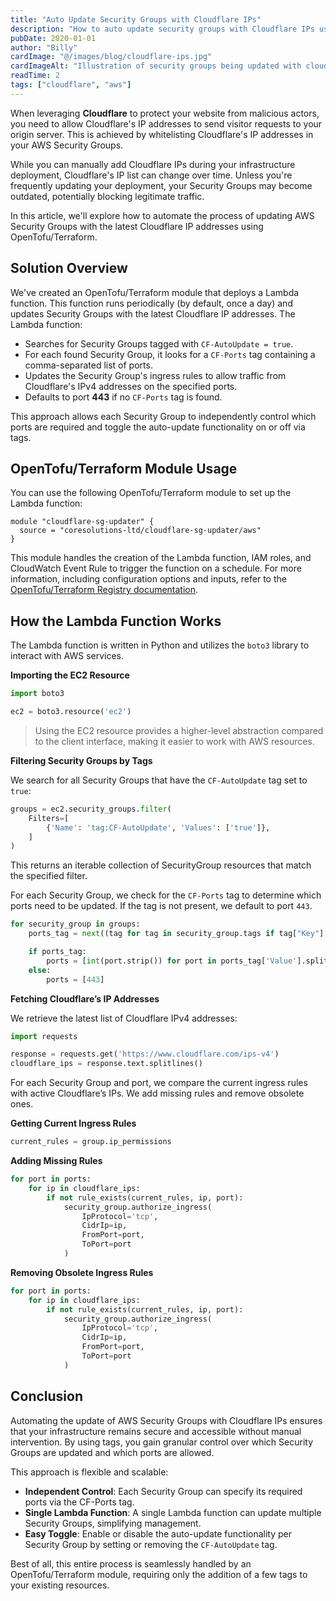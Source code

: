 ```yaml
---
title: "Auto Update Security Groups with Cloudflare IPs"
description: "How to auto update security groups with Cloudflare IPs using AWS Lambda"
pubDate: 2020-01-01
author: "Billy"
cardImage: "@/images/blog/cloudflare-ips.jpg"
cardImageAlt: "Illustration of security groups being updated with cloudflare ips"
readTime: 2
tags: ["cloudflare", "aws"]
---
```


When leveraging **Cloudflare** to protect your website from malicious actors, you need to allow Cloudflare's IP addresses to send visitor requests to your origin server. This is achieved by whitelisting Cloudflare's IP addresses in your AWS Security Groups.

While you can manually add Cloudflare IPs during your infrastructure deployment, Cloudflare's IP list can change over time. Unless you're frequently updating your deployment, your Security Groups may become outdated, potentially blocking legitimate traffic.

In this article, we'll explore how to automate the process of updating AWS Security Groups with the latest Cloudflare IP addresses using OpenTofu/Terraform.

## Solution Overview

We've created an OpenTofu/Terraform module that deploys a Lambda function. This function runs periodically (by default, once a day) and updates Security Groups with the latest Cloudflare IP addresses. The Lambda function:

- Searches for Security Groups tagged with `CF-AutoUpdate = true`.
- For each found Security Group, it looks for a `CF-Ports` tag containing a comma-separated list of ports.
- Updates the Security Group's ingress rules to allow traffic from Cloudflare's IPv4 addresses on the specified ports.
- Defaults to port **443** if no `CF-Ports` tag is found.

This approach allows each Security Group to independently control which ports are required and toggle the auto-update functionality on or off via tags.

## OpenTofu/Terraform Module Usage

You can use the following OpenTofu/Terraform module to set up the Lambda function:

```hcl
module "cloudflare-sg-updater" {
  source = "coresolutions-ltd/cloudflare-sg-updater/aws"
}
```

This module handles the creation of the Lambda function, IAM roles, and CloudWatch Event Rule to trigger the function on a schedule. For more information, including configuration options and inputs, refer to the [OpenTofu/Terraform Registry documentation](https://registry.terraform.io/modules/coresolutions-ltd/cloudflare-sg-updater/aws/latest).

## How the Lambda Function Works

The Lambda function is written in Python and utilizes the `boto3` library to interact with AWS services.

**Importing the EC2 Resource**

```python
import boto3

ec2 = boto3.resource('ec2')
```

> Using the EC2 resource provides a higher-level abstraction compared to the client interface, making it easier to work with AWS resources.

**Filtering Security Groups by Tags**

We search for all Security Groups that have the `CF-AutoUpdate` tag set to `true`:

```python
groups = ec2.security_groups.filter(
    Filters=[
        {'Name': 'tag:CF-AutoUpdate', 'Values': ['true']},
    ]
)
```

This returns an iterable collection of SecurityGroup resources that match the specified filter.

For each Security Group, we check for the `CF-Ports` tag to determine which ports need to be updated. If the tag is not present, we default to port `443`.

```python
for security_group in groups:
    ports_tag = next((tag for tag in security_group.tags if tag["Key"] == "CF-Ports"), None)

    if ports_tag:
        ports = [int(port.strip()) for port in ports_tag['Value'].split(",")]
    else:
        ports = [443]
```

**Fetching Cloudflare’s IP Addresses**

We retrieve the latest list of Cloudflare IPv4 addresses:

```python
import requests

response = requests.get('https://www.cloudflare.com/ips-v4')
cloudflare_ips = response.text.splitlines()
```

For each Security Group and port, we compare the current ingress rules with active Cloudflare’s IPs. We add missing rules and remove obsolete ones.

**Getting Current Ingress Rules**

```python
current_rules = group.ip_permissions
```

**Adding Missing Rules**

```python
for port in ports:
    for ip in cloudflare_ips:
        if not rule_exists(current_rules, ip, port):
            security_group.authorize_ingress(
                IpProtocol='tcp',
                CidrIp=ip,
                FromPort=port,
                ToPort=port
            )
```

**Removing Obsolete Ingress Rules**

```python
for port in ports:
    for ip in cloudflare_ips:
        if not rule_exists(current_rules, ip, port):
            security_group.authorize_ingress(
                IpProtocol='tcp',
                CidrIp=ip,
                FromPort=port,
                ToPort=port
            )
```

## Conclusion

Automating the update of AWS Security Groups with Cloudflare IPs ensures that your infrastructure remains secure and accessible without manual intervention. By using tags, you gain granular control over which Security Groups are updated and which ports are allowed.

This approach is flexible and scalable:

- **Independent Control**: Each Security Group can specify its required ports via the CF-Ports tag.
- **Single Lambda Function**: A single Lambda function can update multiple Security Groups, simplifying management.
- **Easy Toggle**: Enable or disable the auto-update functionality per Security Group by setting or removing the `CF-AutoUpdate` tag.

Best of all, this entire process is seamlessly handled by an OpenTofu/Terraform module, requiring only the addition of a few tags to your existing resources.
